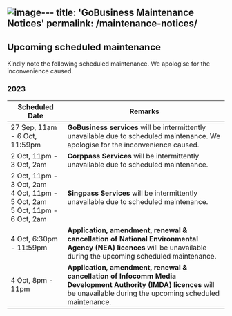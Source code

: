 ![image](https://github.com/isomerpages/govtech-gobusiness-main/assets/139197306/6091e572-be43-426f-9790-73d6dcbb8ed5)---
title: 'GoBusiness Maintenance Notices'
permalink: /maintenance-notices/
---

## Upcoming scheduled maintenance

Kindly note the following scheduled maintenance. We apologise for the inconvenience caused.

### 2023 

| **Scheduled Date** | **Remarks** | 
|  -----------   |------------------| 
| 27 Sep, 11am - 6 Oct, 11:59pm | **GoBusiness services** will be intermittently unavailable due to scheduled maintenance. We apologise for the inconvenience caused. | 
| 2 Oct, 11pm - 3 Oct, 2am | **Corppass Services** will be intermittently unavailable due to scheduled maintenance. | 
| 2 Oct, 11pm - 3 Oct, 2am<br>4 Oct, 11pm - 5 Oct, 2am<br>5 Oct, 11pm - 6 Oct, 2am | **Singpass Services** will be intermittently unavailable due to scheduled maintenance. |
| 4 Oct, 6:30pm - 11:59pm | **Application, amendment, renewal & cancellation of National Environmental Agency (NEA) licences** will be unavailable during the upcoming scheduled maintenance. | 
| 4 Oct, 8pm - 11pm | **Application, amendment, renewal & cancellation of Infocomm Media Development Authority (IMDA) licences** will be unavailable during the upcoming scheduled maintenance. | 


<script src="/jquery/jquery.min.js"></script>
<script src="/jquery/resize-tables.js"></script>
